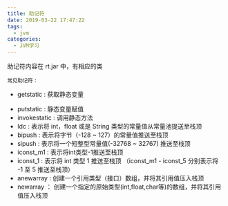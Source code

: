 ```yaml
---
title: 助记符
date: 2019-03-22 17:47:22
tags:
  - jvm
categories:
  - JVM学习
---
```


助记符内容在 rt.jar 中，有相应的类

`常见助记符：`

- getstatic : 获取静态变量

<!-- more -->

- putstatic : 静态变量赋值
- invokestatic : 调用静态方法
- ldc : 表示将 int，float 或是 String 类型的常量值从常量池提送至栈顶
- bipush : 表示将字节（-128 ~ 127）的常量值推送至栈顶
- sipush : 表示将一个短整型常量值(-32768 ~ 32767) 推送至栈顶
- iconst_m1 : 表示将int类型-1推送至栈顶
- iconst_1 : 表示将 int 类型 1 推送至栈顶 （iconst_m1 - iconst_5 分别表示将 -1 至 5 推送至栈顶）
- anewarray : 创建一个引用类型（接口）数组，并将其引用值压入栈顶
- newarray ： 创建一个指定的原始类型(int,float,char等)的数组，并将其引用值压入栈顶
